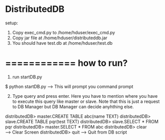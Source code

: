 DistributedDB
=============
setup:
1) Copy exec_cmd.py to /home/hduser/exec_cmd.py
2) Copy jar file at /home/hduser/distributeddb.jar
3) You should have test.db at /home/hduser/test.db 

============
how to run?
============

1) run startDB.py

$ python startDB.py
--> This will prompt you command prompt

2) Type query and press enter. Here you have to mention where you have to execute this query like master or slave. Note that this is just a request to DB Manager but DB Manager can decide anyhthing else.

distributedDB> master.CREATE TABLE abc(name TEXT)
distributedDB> slave.CREATE TABLE pqr(test TEXT)
distributedDB> slave.SELECT * FROM pqr
distributedDB> master.SELECT * FROM abc
distributedDB> clear   
--> Clear Screen
distributedDB> quit
--> Quit from DB script



